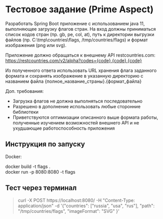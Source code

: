 # Тестовое задание (Prime Aspect)
Разработать Spring Boot приложение с использованием java 11, выполняющее загрузку флагов стран.
На вход должны приниматься список кодов стран (пр. gb, pe, col, at), путь к директории выгрузки файлов (пр. C:\tmp\countries\flags, /tmp/countries/flags) 
и формат изображения (png или svg).

Приложение должно обращаться к внешнему API restcountries.com:
https://restcountries.com/v2/alpha?codes={code},{code},{code}

Из полученного ответа использовать URL хранения флага заданного формата
и сохранять изображение в указанную директорию с названием файла {полное_название_страны}.{формат_файла}

Доп. требования:
- Загрузка флагов не должна выполняться последовательно
- Разрешено в дополнение использовать любые сторонние библиотеки
- Приветствуются оптимизации описанного выше формата работы, полученные изучением возможностей внешнего API и не ухудшающие работоспособность приложения

## Инструкция по запуску

Docker:

docker build -t flags .<br>
docker run -p 8080:8080 -t flags

## Тест через терминал
> curl -X POST https://localhost:8080/
-H "Content-Type: application/json"
-d '{"countries": ["russia", "usa", "rus"], "path": "/tmp/countries/flags", "imageFormat": "SVG"
}'
